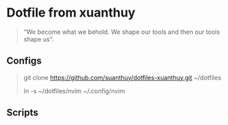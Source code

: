 # Dotfile from xuanthuy

> “We become what we behold. We shape our tools and then our tools shape us”.

## Configs

> git clone https://github.com/suanthuy/dotfiles-xuanthuy.git ~/dotfiles
>
> ln -s ~/dotfiles/nvim ~/.config/nvim

## Scripts
